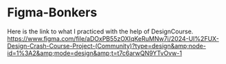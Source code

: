 # Figma-Bonkers
Here is the link to what I practiced with the help of DesignCourse.
https://www.figma.com/file/aDOxPB55zOXIqKeRuMNw7i/2024-UI%2FUX-Design-Crash-Course-Project-(Community)?type=design&amp;node-id=1%3A2&amp;mode=design&amp;t=t7c6arwQN9YTvOvw-1
